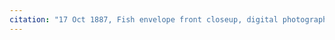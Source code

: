 ```yaml
---
citation: "17 Oct 1887, Fish envelope front closeup, digital photograph by Annie Doubleday published here with permission via personal correspondence 06 Feb 2023."
---
```



